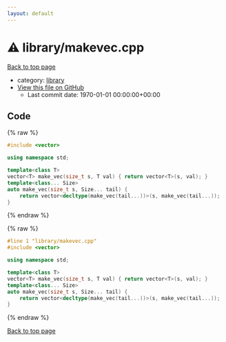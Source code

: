 ```yaml
---
layout: default
---
```


<!-- mathjax config similar to math.stackexchange -->
<script type="text/javascript" async
  src="https://cdnjs.cloudflare.com/ajax/libs/mathjax/2.7.5/MathJax.js?config=TeX-MML-AM_CHTML">
</script>
<script type="text/x-mathjax-config">
  MathJax.Hub.Config({
    TeX: { equationNumbers: { autoNumber: "AMS" }},
    tex2jax: {
      inlineMath: [ ['$','$'] ],
      processEscapes: true
    },
    "HTML-CSS": { matchFontHeight: false },
    displayAlign: "left",
    displayIndent: "2em"
  });
</script>

<script type="text/javascript" src="https://cdnjs.cloudflare.com/ajax/libs/jquery/3.4.1/jquery.min.js"></script>
<script src="https://cdn.jsdelivr.net/npm/jquery-balloon-js@1.1.2/jquery.balloon.min.js" integrity="sha256-ZEYs9VrgAeNuPvs15E39OsyOJaIkXEEt10fzxJ20+2I=" crossorigin="anonymous"></script>
<script type="text/javascript" src="../../assets/js/copy-button.js"></script>
<link rel="stylesheet" href="../../assets/css/copy-button.css" />


# :warning: library/makevec.cpp

<a href="../../index.html">Back to top page</a>

* category: <a href="../../index.html#d521f765a49c72507257a2620612ee96">library</a>
* <a href="{{ site.github.repository_url }}/blob/master/library/makevec.cpp">View this file on GitHub</a>
    - Last commit date: 1970-01-01 00:00:00+00:00




## Code

<a id="unbundled"></a>
{% raw %}
```cpp
#include <vector>

using namespace std;

template<class T>
vector<T> make_vec(size_t s, T val) { return vector<T>(s, val); }
template<class... Size>
auto make_vec(size_t s, Size... tail) {
	return vector<decltype(make_vec(tail...))>(s, make_vec(tail...));
}

```
{% endraw %}

<a id="bundled"></a>
{% raw %}
```cpp
#line 1 "library/makevec.cpp"
#include <vector>

using namespace std;

template<class T>
vector<T> make_vec(size_t s, T val) { return vector<T>(s, val); }
template<class... Size>
auto make_vec(size_t s, Size... tail) {
	return vector<decltype(make_vec(tail...))>(s, make_vec(tail...));
}

```
{% endraw %}

<a href="../../index.html">Back to top page</a>

